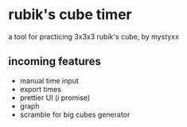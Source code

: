 # rubik's cube timer
a tool for practicing 3x3x3 rubik's cube, by mystyxx

## incoming features  
- manual time input
- export times
- prettier UI (i promise)
- graph
- scramble for big cubes generator